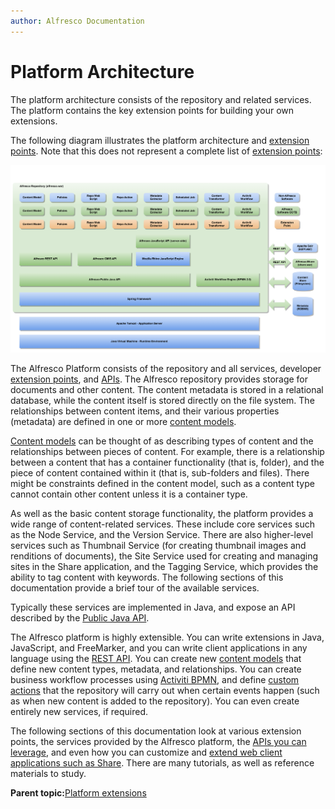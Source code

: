 ```yaml
---
author: Alfresco Documentation
---
```


# Platform Architecture

The platform architecture consists of the repository and related services. The platform contains the key extension points for building your own extensions.

The following diagram illustrates the platform architecture and [extension points](dev-platform-extension-points.md). Note that this does not represent a complete list of [extension points](dev-platform-extension-points.md):

![](../images/dev-repo-extension-points.png)

The Alfresco Platform consists of the repository and all services, developer [extension points](dev-platform-extension-points.md), and [APIs](dev-api-intro.md). The Alfresco repository provides storage for documents and other content. The content metadata is stored in a relational database, while the content itself is stored directly on the file system. The relationships between content items, and their various properties \(metadata\) are defined in one or more [content models](../references/dev-extension-points-content-model.md).

[Content models](../references/dev-extension-points-content-model.md) can be thought of as describing types of content and the relationships between pieces of content. For example, there is a relationship between a content that has a container functionality \(that is, folder\), and the piece of content contained within it \(that is, sub-folders and files\). There might be constraints defined in the content model, such as a content type cannot contain other content unless it is a container type.

As well as the basic content storage functionality, the platform provides a wide range of content-related services. These include core services such as the Node Service, and the Version Service. There are also higher-level services such as Thumbnail Service \(for creating thumbnail images and renditions of documents\), the Site Service used for creating and managing sites in the Share application, and the Tagging Service, which provides the ability to tag content with keywords. The following sections of this documentation provide a brief tour of the available services.

Typically these services are implemented in Java, and expose an API described by the [Public Java API](http://dev.alfresco.com/resource/AlfrescoOne/5.0/PublicAPI/).

The Alfresco platform is highly extensible. You can write extensions in Java, JavaScript, and FreeMarker, and you can write client applications in any language using the [REST API](../pra/1/topics/pra-welcome.md). You can create new [content models](../references/dev-extension-points-content-model.md) that define new content types, metadata, and relationships. You can create business workflow processes using [Activiti BPMN](../references/dev-extension-points-workflow.md), and define [custom actions](../references/dev-extension-points-actions.md) that the repository will carry out when certain events happen \(such as when new content is added to the repository\). You can even create entirely new services, if required.

The following sections of this documentation look at various extension points, the services provided by the Alfresco platform, the [APIs you can leverage](dev-api-intro.md), and even how you can customize and [extend web client applications such as Share](dev-extensions-share.md). There are many tutorials, as well as reference materials to study.

**Parent topic:**[Platform extensions](../concepts/dev-platform-extensions.md)


